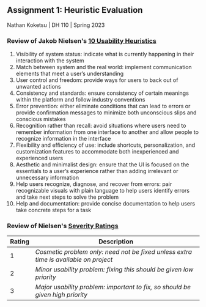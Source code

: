 # 
## Assignment 1: Heuristic Evaluation

Nathan Koketsu | DH 110 | Spring 2023

### Review of Jakob Nielsen's [10 Usability Heuristics](https://www.nngroup.com/articles/ten-usability-heuristics/)

1. Visibility of system status: indicate what is currently happening in their interaction with the system
2. Match between system and the real world: implement communication elements that meet a user’s understanding
3. User control and freedom: provide ways for users to back out of unwanted actions
4. Consistency and standards: ensure consistency of certain meanings within the platform and follow industry conventions
5. Error prevention: either eliminate conditions that can lead to errors or provide confirmation messages to minimize both unconscious slips and conscious mistakes
6. Recognition rather than recall: avoid situations where users need to remember information from one interface to another and allow people to recognize information in the interface
7. Flexibility and efficiency of use: include shortcuts, personalization, and customization features to accommodate both inexperienced and experienced users
8. Aesthetic and minimalist design: ensure that the UI is focused on the essentials to a user’s experience rather than adding irrelevant or unnecessary information
9. Help users recognize, diagnose, and recover from errors: pair recognizable visuals with plain language to help users identify errors and take next steps to solve the problem
10. Help and documentation: provide concise documentation to help users take concrete steps for a task

### Review of Nielsen's [Severity Ratings](https://www.nngroup.com/articles/how-to-rate-the-severity-of-usability-problems/)
| Rating | Description |
|---|---|
| 1 | *Cosmetic problem only: need not be fixed unless extra time is available on project* |
| 2 | *Minor usability problem: fixing this should be given low priority* |
| 3 | *Major usability problem: important to fix, so should be given high priority* |



